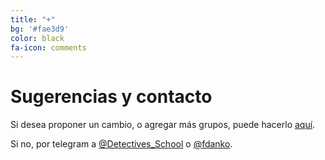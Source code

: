 ```yaml
---
title: "+"
bg: '#fae3d9'
color: black
fa-icon: comments
---
```

# Sugerencias y contacto

Si desea proponer un cambio, o agregar más grupos, puede hacerlo [aquí](https://github.com/fiubaverse/fiubaverse.github.io/issues).

Si no, por telegram a [@Detectives_School](https://t.me/Detectives_School) o [@fdanko](https://t.me/fdanko).